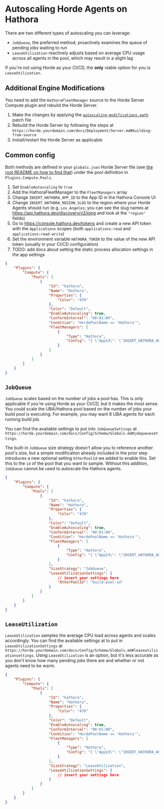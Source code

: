 # Autoscaling Horde Agents on Hathora

There are two different types of autoscaling you can leverage:
- `JobQueue`, the preferred method, proactively examines the queue of pending jobs waiting to run
- `LeaseUtilization` reactively adjusts based on average CPU usage across all agents in the pool, which may result in a slight lag

If you're not using Horde as your CI/CD, the **only** viable option for you is `LeaseUtilization`.

## Additional Engine Modifications

You need to add the `HathoraFleetManager` source to the Horde Server Compute plugin and rebuild the Horde Server.

1. Make the changes by applying the [`autoscaling-modifications.path`](./autoscaling-modifications.patch) patch file
1. Rebuild the Horde Server by following the steps at `https://horde.yourdomain.com/docs/Deployment/Server.md#building-from-source`
1. Install/restart the Horde Server as applicable

## Common config

Both methods are defined in your `globals.json` Horde Server file (see [the root README on how to find that](../README.md#horde-pool)) under the pool definition in `Plugins.Compute.Pools`.

1. Set `EnableAutoscaling` to `true`
1. Add the HathoraFleetManager to the `FleetManagers` array
1. Change `INSERT_HATHORA_APP_ID` to the App ID in the Hathora Console UI
1. Change `INSERT_HATHORA_REGION_SLUG` to the region where your Horde Agents should run (e.g. `Los_Angeles`; you can see the slug names at https://api.hathora.dev/discovery/v2/ping and look at the `"region"` fields)
1. Go to https://console.hathora.dev/tokens and create a new API token with the `Applications` scopes (both `applications:read` and `applications:read-write`)
1. Set the environment variable `HATHORA_TOKEN` to the value of the new API token (usually in your CI/CD configuration)
1. TODO: add docs about setting the static process allocation settings in the app settings

``` json
{
	"Plugins": {
		"Compute": {
			"Pools": [
				{
					"Id": "hathora",
					"Name": "Hathora",
					"Properties": {
						"Color": "470"
					},
					"Color": "Default",
					"EnableAutoscaling": true,
					"ConformInterval": "00:01:00",
					"Condition": "HordePoolName == 'Hathora'",
					"FleetManagers": [
						{
							"Type": "Hathora",
							"Config": "{ \"AppId\": \"INSERT_HATHORA_APP_ID\", \"Region\": \"INSERT_HATHORA_REGION_SLUG\" }"
						}
					]
				}
			]
		}
	}
}
```

## `JobQueue`

`JobQueue` scales based on the number of jobs a pool has. This is only applicable if you're using Horde as your CI/CD, but it makes the most sense. You could scale the UBA/Hathora pool based on the number of jobs your build pool is executing. For example, you may want 8 UBA agents for each running build job.

You can find the available settings to put into `JobQueueSettings` at `https://horde.yourdomain.com/docs/Config/Schema/Globals.md#jobqueuesettings`.

The built-in `JobQueue` size strategy doesn't allow you to reference another pool's size, but a simple modification already included in the prior step introduces a new optional setting `OtherPoolId` we added to enable this. Set this to the `id` of the pool that you want to sample. Without this addition, `JobQueue` cannot be used to autoscale the Hathora agents.

``` json
{
	"Plugins": {
		"Compute": {
			"Pools": [
				{
					"Id": "hathora",
					"Name": "Hathora",
					"Properties": {
						"Color": "470"
					},
					"Color": "Default",
					"EnableAutoscaling": true,
					"ConformInterval": "00:01:00",
					"Condition": "HordePoolName == 'Hathora'",
					"FleetManagers": [
						{
							"Type": "Hathora",
							"Config": "{ \"AppId\": \"INSERT_HATHORA_APP_ID\", \"Region\": \"INSERT_HATHORA_REGION_SLUG\" }"
						}
					],
					"SizeStrategy": "JobQueue",
					"LeaseUtilizationSettings": {
						// insert your settings here
						"OtherPoolId": "build-pool-id"
					}
				}
			]
		}
	}
}
```

## `LeaseUtilization`

`LeaseUtilization` samples the average CPU load across agents and scales accordingly. You can find the available settings at to put in `LeaseUtilizationSettings` at `https://horde.yourdomain.com/docs/Config/Schema/Globals.md#leaseutilizationsettings`. Using `LeaseUtilization` is an option, but it's less accurate as you don't know how many pending jobs there are and whether or not agents need to be warm.

``` json
{
	"Plugins": {
		"Compute": {
			"Pools": [
				{
					"Id": "hathora",
					"Name": "Hathora",
					"Properties": {
						"Color": "470"
					},
					"Color": "Default",
					"EnableAutoscaling": true,
					"ConformInterval": "00:01:00",
					"Condition": "HordePoolName == 'Hathora'",
					"FleetManagers": [
						{
							"Type": "Hathora",
							"Config": "{ \"AppId\": \"INSERT_HATHORA_APP_ID\", \"Region\": \"INSERT_HATHORA_REGION_SLUG\" }"
						}
					],
					"SizeStrategy": "LeaseUtilization",
					"LeaseUtilizationSettings": {
						// insert your settings here
					}
				}
			]
		}
	}
}
```